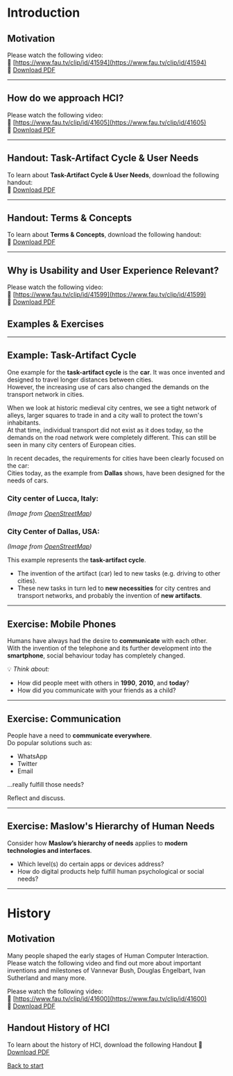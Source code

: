 # Introduction 

## Motivation

Please watch the following video:  
🔗 [https://www.fau.tv/clip/id/41594](https://www.fau.tv/clip/id/41594)<br>
📄 [Download PDF](../../01/HCI_SS_2025_01_Introduction_To_HCI_1.pdf)  

---

## How do we approach HCI?

Please watch the following video:  
🔗 [https://www.fau.tv/clip/id/41605](https://www.fau.tv/clip/id/41605)<br>
📄 [Download PDF](../../01/HCI_SS_2025_01_Introduction_To_HCI_2.pdf)  

---

## Handout: Task-Artifact Cycle & User Needs

To learn about **Task-Artifact Cycle & User Needs**, download the following handout:  
📄 [Download PDF](../../01/01_TaskArtifactCycle_User%20needs.pdf)  

---

## Handout: Terms & Concepts

To learn about **Terms & Concepts**, download the following handout:  
📄 [Download PDF](../../01/01_Termsaamp;Concepts.pdf)

---

## Why is Usability and User Experience Relevant?

Please watch the following video:  
🔗 [https://www.fau.tv/clip/id/41599](https://www.fau.tv/clip/id/41599)<br>
📄 [Download PDF](../../01/HCI_SS_2025_01_Introduction_To_HCI_3-2.pdf)



## Examples & Exercises

---

## Example: Task-Artifact Cycle

One example for the **task-artifact cycle** is the **car**. It was once invented and designed to travel longer distances between cities.  
However, the increasing use of cars also changed the demands on the transport network in cities.

When we look at historic medieval city centres, we see a tight network of alleys, larger squares to trade in and a city wall to protect the town's inhabitants.  
At that time, individual transport did not exist as it does today, so the demands on the road network were completely different. This can still be seen in many city centers of European cities.

In recent decades, the requirements for cities have been clearly focused on the car:  
Cities today, as the example from **Dallas** shows, have been designed for the needs of cars.

### City center of Lucca, Italy:
*(Image from [OpenStreetMap](https://www.openstreetmap.org/))*

### City Center of Dallas, USA:
*(Image from [OpenStreetMap](https://www.openstreetmap.org/))*

This example represents the **task-artifact cycle**.  
- The invention of the artifact (car) led to new tasks (e.g. driving to other cities).  
- These new tasks in turn led to **new necessities** for city centres and transport networks, and probably the invention of **new artifacts**.

---

## Exercise: Mobile Phones

Humans have always had the desire to **communicate** with each other.  
With the invention of the telephone and its further development into the **smartphone**, social behaviour today has completely changed.

💡 *Think about:*

- How did people meet with others in **1990**, **2010**, and **today**?
- How did you communicate with your friends as a child?

---

## Exercise: Communication

People have a need to **communicate everywhere**.  
Do popular solutions such as:

- WhatsApp  
- Twitter  
- Email  

...really fulfill those needs?

Reflect and discuss.

---

## Exercise: Maslow's Hierarchy of Human Needs

Consider how **Maslow’s hierarchy of needs** applies to **modern technologies and interfaces**.

- Which level(s) do certain apps or devices address?
- How do digital products help fulfill human psychological or social needs?

---

# History

## Motivation
Many people shaped the early stages of Human Computer Interaction. Please watch the following video and find out more about important inventions and milestones of Vannevar Bush, Douglas Engelbart, Ivan Sutherland and many more.

Please watch the following video:  
🔗 [https://www.fau.tv/clip/id/41600](https://www.fau.tv/clip/id/41600)<br>
📄 [Download PDF](../../02/HCI_SS_2025_02_History.pdf)

## Handout History of HCI
To learn about the history of HCI, download the following Handout
📄 [Download PDF](../../02/02_History.pdf)


[Back to start](/README.md)
